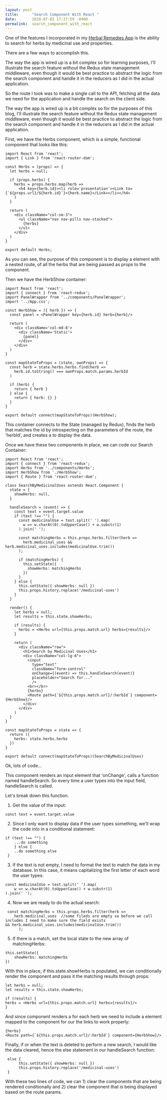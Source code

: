 ```yaml
---
layout: post
title:      "Search Component With React "
date:       2018-07-02 17:27:59 -0400
permalink:  search_component_with_react
---
```



One of the features I incorporated in my [Herbal Remedies App](http://https://github.com/Ary770/herbal-remedies-app) is the ability to search for herbs by medicinal use and properties.

There are a few ways to accomplish this. 

The way the app is wired up is a bit complex so for learning purposes, I'll illustrate the search feature without the Redux state management middleware, even though it would be best practice to abstract the logic from the search component and handle it in the reducers as I did in the actual application. 

So the route I took was to make a single call to the API, fetching all the data we need for the application and handle the search on the client side. 

The way the app is wired up is a bit complex so for the purposes of this blog, I'll illustrate the search feature without the Redux state management middleware, even though it would be best practice to abstract the logic from the search component and handle it in the reducers as I did in the actual application. 


First, we have the Herbs component, which is a simple, functional component that looks like this:

```
import React from 'react';
import { Link } from 'react-router-dom';

const Herbs = (props) => {
  let herbs = null;

  if (props.herbs) {
    herbs = props.herbs.map(herb =>
      <h4 key={herb.id}><li role='presentation'><Link to={`${props.url}/${herb.id}`}>{herb.name}</Link></li></h4>
    )
  }

  return (
    <div className="col-sm-3">
      <ul className="nav nav-pills nav-stacked">
        {herbs}
      </ul>
    </div>
  )
}

export default Herbs;
```

As you can see, the purpose of this component is to display a <Link/> element with a nested route, of all the herbs that are being passed as props to the component. 

Then we have the HerbShow container:

```
import React from 'react';
import { connect } from 'react-redux';
import PanelWrapper from '../components/PanelWrapper';
import '../App.css';

const HerbShow = ({ herb }) => {
  const panel = <PanelWrapper key={herb.id} herb={herb}/>

  return (
    <div className='col-md-8'>
      <div className='Static'>
        {panel}
      </div>
    </div>
  )
}

const mapStateToProps = (state, ownProps) => {
  const herb = state.herbs.herbs.find(herb =>
    herb.id.toString() === ownProps.match.params.herbId
  )

  if (herb) {
    return { herb }
  } else {
    return { herb: {} }
  }
}

export default connect(mapStateToProps)(HerbShow);
```

This container connects to the State (managed by Redux), finds the herb that matches the id by introspecting on the parameters of the route, the 'herbId', and creates a <PanelWrapper/> to display the data.

Once we have these two components in place, we can code our Search Container:

```
import React from 'react';
import { connect } from 'react-redux';
import Herbs from '../components/Herbs';
import HerbShow from './HerbShow';
import { Route } from 'react-router-dom';

class SearchByMedicinalUses extends React.Component {
  state = {
    showHerbs: null,
  }

  handleSearch = (event) => {
    const text = event.target.value
    if (text !== "") {
      const medicinalUse = text.split(' ').map(
        w => w.charAt(0).toUpperCase() + w.substr(1)
      ).join(' ');

      const matchingHerbs = this.props.herbs.filter(herb =>
        herb.medicinal_uses && herb.medicinal_uses.includes(medicinalUse.trim())
      );

      if (matchingHerbs) {
        this.setState({
          showHerbs: matchingHerbs
        })
      }
    } else {
      this.setState({ showHerbs: null })
      this.props.history.replace('/medicinal-uses')
    }
  }

  render() {
    let herbs = null;
    let results = this.state.showHerbs;

    if (results) {
      herbs = <Herbs url={this.props.match.url} herbs={results}/>
    }

    return (
      <div className="row">
        <h1>Search by Medicinal Uses</h1>
        <div className="col-lg-6">
          <input
            type="text"
            className="form-control"
            onChange={(event) => this.handleSearch(event)}
            placeholder="Search for..."
            />
          <br></br>
          {herbs}
          <Route path={`${this.props.match.url}/:herbId`} component={HerbShow}/>
        </div>
      </div>
    )
  }
}

const mapStateToProps = state => {
  return ({
    herbs: state.herbs.herbs
  })
}

export default connect(mapStateToProps)(SearchByMedicinalUses)
```

Ok, lots of code...

This component renders an input element that 'onChange', calls a function named handleSearch. So every time a user types into the input field, handleSearch is called. 

Let's break down this function.

1. Get the value of the input:

`const text = event.target.value`

2. Since I only want to display data if the user types something, we'll wrap the code into in a conditional statement: 

```
if (text !== "") {
	...do something
    } else {
	..do something else
 }
```

3. If the text is not empty, I need to format the text to match the data in my database. In this case, it means capitalizing the first letter of each word the user types:

```
const medicinalUse = text.split(' ').map(
 	w => w.charAt(0).toUpperCase() + w.substr(1)
).join(' ');
```

4. Now we are ready to do the actual search:

```
 const matchingHerbs = this.props.herbs.filter(herb =>
  	herb.medicinal_uses  //some fileds are empty so before we call includes I need to make sure the field exists
&& herb.medicinal_uses.includes(medicinalUse.trim())
      );
```

5. If there is a match, set the local state to the new array of matchingHerbs:

```
this.setState({
   	showHerbs: matchingHerbs
})
```

With this in place, if this.state.showHerbs is populated, we can conditionally render the <Herbs/> component and pass it the matching results through props:

```
let herbs = null;
let results = this.state.showHerbs;

if (results) {
herbs = <Herbs url={this.props.match.url} herbs={results}/>
}
```


And since <Herbs/> component renders a <Link/> for each herb we need to include a <Route/> element mapped to the <HerbShow/> component for our the links to work properly:

```
{herbs}
<Route path={`${this.props.match.url}/:herbId`} component={HerbShow}/>
```

Finally, if or when the text is deleted to perform a new search, I would like the data cleared, hence the else statement in our handleSearch function:

```
 else {
      this.setState({ showHerbs: null })
      this.props.history.replace('/medicinal-uses')
 }
```

With these two lines of code, we can 1) clear the <Herbs/> components that are being rendered conditionally and 2) clear the <ShowHerb/> component that is being displayed based on the route params.

